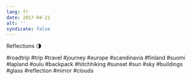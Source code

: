 ```yaml
---
lang: fr
date: 2017-04-21
alt: ''
syndicate: false
---
```


Reflections 🌗

#roadtrip #trip #travel #journey #europe #scandinavia #finland #suomi #lapland #oulu #backpack #hitchhiking #sunset #sun #sky #buildings #glass #reflection #mirror #clouds
